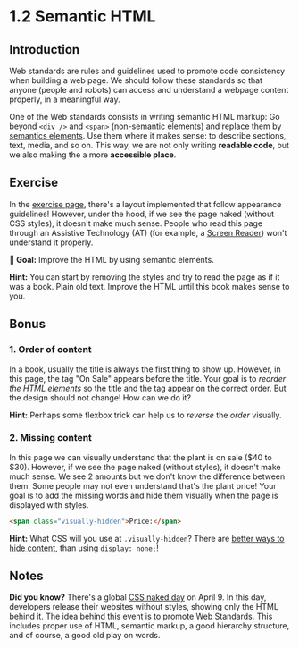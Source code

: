 # 1.2 Semantic HTML

## Introduction

Web standards are rules and guidelines used to promote code consistency when building a web page. We should follow these standards so that anyone (people and robots) can access and understand a webpage content properly, in a meaningful way.

One of the Web standards consists in writing semantic HTML markup: Go beyond `<div />` and `<span>` (non-semantic elements) and replace them by [semantics elements](https://developer.mozilla.org/en-US/docs/Web/HTML/Element). Use them where it makes sense: to describe sections, text, media, and so on. This way, we are not only writing **readable code**, but we also making the a more **accessible place**.

## Exercise

<!-- Nota mawi: Todos os ex começam assim "In the [exercise page], -->

In the [exercise page](#TODO),
there's a layout implemented that follow appearance guidelines!
However, under the hood, if we see the page naked (without CSS styles), it doesn't make much sense.
People who read this page through an Assistive Technology (AT) (for example, a [Screen Reader](https://developer.mozilla.org/en-US/docs/Glossary/Screen_reader)) won't understand it properly.

**🎯 Goal:** Improve the HTML by using semantic elements.

**Hint:** You can start by removing the styles and try to read the page as if it was a book. Plain old text. Improve the HTML until this book makes sense to you.

## Bonus

### 1. Order of content

In a book, usually the title is always the first thing to show up. However, in this page, the tag "On Sale" appears before the title. Your goal is to _reorder the HTML elements_ so the title and the tag appear on the correct order. But the design should not change! How can we do it?

**Hint:** Perhaps some flexbox trick can help us to _reverse_ the _order_ visually.

### 2. Missing content

In this page we can visually understand that the plant is on sale ($40 to $30). However, if we see the page naked (without styles), it doesn't make much sense. We see 2 amounts but we don't know the difference between them. Some people may not even understand that's the plant price! Your goal is to add the missing words and hide them visually when the page is displayed with styles.

```html
<span class="visually-hidden">Price:</span>
```

**Hint:** What CSS will you use at `.visually-hidden`? There are [better ways to hide content](https://a11yproject.com/posts/how-to-hide-content/), than using `display: none;`!

## Notes

**Did you know?** There's a global [CSS naked day](https://css-naked-day.github.io/) on April 9. In this day, developers release their websites without styles, showing only the HTML behind it. The idea behind this event is to promote Web Standards. This includes proper use of HTML, semantic markup, a good hierarchy structure, and of course, a good old play on words.
